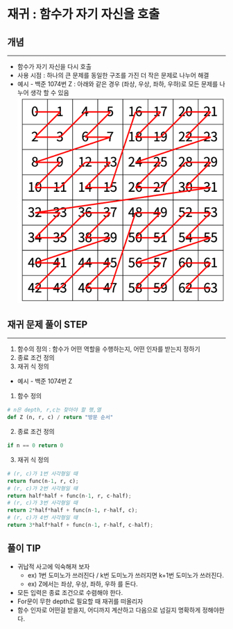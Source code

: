 # 재귀  : 함수가 자기 자신을 호출

## 개념 

---

- 함수가 자기 자신을 다시 호출
- 사용 시점 : 하나의 큰 문제를 동일한 구조를 가진 더 작은 문제로 나누어 해결
- 예시 - 백준 1074번 Z : 아래와 같은 경우 (좌상, 우상, 좌하, 우하)로 모든 문제를 나누어 생각 할 수 있음
![img.png](img/재귀1.png)

## 재귀 문제 풀이 STEP

---

1. 함수의 정의 : 함수가 어떤 역할을 수행하는지, 어떤 인자를 받는지 정하기
2. 종료 조건 정의
3. 재귀 식 정의 
- 예시 - 백준 1074번 Z 

1. 함수 정의 
```python
# n은 depth, r,c는 찾아야 할 행,열
def Z (n, r, c) / return "방문 순서"
````` 
2. 종료 조건 정의
```python
if n == 0 return 0
````` 
3. 재귀 식 정의 
```python
# (r, c)가 1번 사각형일 때 
return func(n-1, r, c);
# (r, c)가 2번 사각형일 때 
return half*half + func(n-1, r, c-half);
# (r, c)가 3번 사각형일 때 
return 2*half*half + func(n-1, r-half, c);
# (r, c)가 4번 사각형일 때 
return 3*half*half + func(n-1, r-half, c-half);
````` 

## 풀이 TIP
- 귀납적 사고에 익숙해져 보자
  - ex) 1번 도미노가 쓰러진다 / k번 도미노가 쓰러지면 k+1번 도미노가 쓰러진다.
  - ex) Z에서는 좌상, 우상, 좌하, 우하 를 돈다.
- 모든 입력은 종료 조건으로 수렴해야 한다.
- For문이 무한 depth로 필요할 때 재귀를 떠올리자
- 함수 인자로 어떤걸 받을지, 어디까지 계산하고 다음으로 넘길지 명확하게 정해야한다.
